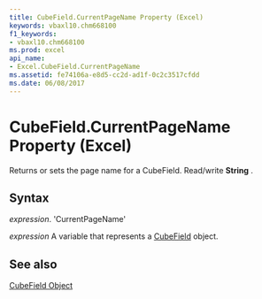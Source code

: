 ```yaml
---
title: CubeField.CurrentPageName Property (Excel)
keywords: vbaxl10.chm668100
f1_keywords:
- vbaxl10.chm668100
ms.prod: excel
api_name:
- Excel.CubeField.CurrentPageName
ms.assetid: fe74106a-e8d5-cc2d-ad1f-0c2c3517cfdd
ms.date: 06/08/2017
---
```



# CubeField.CurrentPageName Property (Excel)

Returns or sets the page name for a CubeField. Read/write  **String** .


## Syntax

 _expression_. 'CurrentPageName'

 _expression_ A variable that represents a [CubeField](./Excel.CubeField.md) object.


## See also


[CubeField Object](Excel.CubeField.md)

